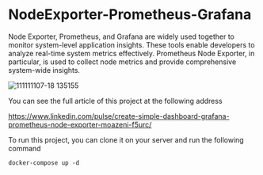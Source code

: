 # NodeExporter-Prometheus-Grafana

Node Exporter, Prometheus, and Grafana are widely used together to monitor system-level application insights. These tools enable developers to analyze real-time system metrics effectively. Prometheus Node Exporter, in particular, is used to collect node metrics and provide comprehensive system-wide insights.

![111111107-18 135155](https://github.com/user-attachments/assets/7fbdd86e-9e0e-4e2b-90cf-b06e5038f4bd)

You can see the full article of this project at the following address

https://www.linkedin.com/pulse/create-simple-dashboard-grafana-prometheus-node-exporter-moazeni-f5urc/

To run this project, you can clone it on your server and run the following command

```
docker-compose up -d
```

